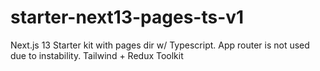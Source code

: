 # starter-next13-pages-ts-v1
Next.js 13 Starter kit with pages dir w/ Typescript. App router is not used due to instability. Tailwind + Redux Toolkit
